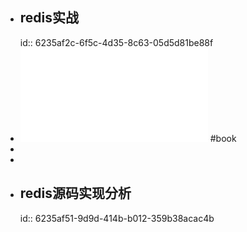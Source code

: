 - ## redis实战
  id:: 6235af2c-6f5c-4d35-8c63-05d5d81be88f
- ![Redis实战.pdf](../assets/Redis实战_1647685523914_0.pdf) #book
-
-
- ## redis源码实现分析
  id:: 6235af51-9d9d-414b-b012-359b38acac4b